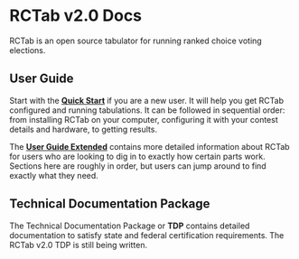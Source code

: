 # RCTab v2.0 Docs

RCTab is an open source tabulator for running ranked choice voting elections.

## User Guide
Start with the **[Quick Start](user_guide/user_guide.md)** if you are a new user. It will help you get RCTab configured and running tabulations.
It can be followed in sequential order: from installing RCTab on your computer, configuring it with your contest details and hardware, to getting results.

The **[User Guide Extended](user_guide/user_guide_extended.md)** contains more detailed information about RCTab for users who are looking to dig in to exactly how certain parts work. Sections here are roughly in order, but users can jump around to find exactly what they need.  

## Technical Documentation Package
The Technical Documentation Package or **TDP** contains detailed documentation to satisfy state and federal certification requirements. The RCTab v2.0 TDP is still being written.